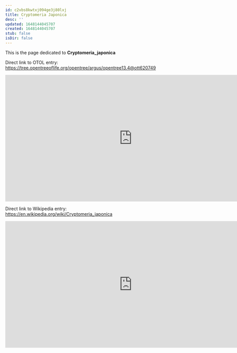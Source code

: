 ```yaml
---
id: c2vbs8kwtxj094ge3j80lxj
title: Cryptomeria Japonica
desc: ''
updated: 1648144045707
created: 1648144045707
stub: false
isDir: false
---
```

This is the page dedicated to **Cryptomeria_japonica**


Direct link to OTOL entry: https://tree.opentreeoflife.org/opentree/argus/opentree13.4@ott620749



<html>
    <body>
    <iframe src="https://tree.opentreeoflife.org/opentree/argus/opentree13.4@ott620749"
    width="800" height="400" frameborder="0" allowfullscreen> </iframe>
    </body>
</html>
    


Direct link to Wikipedia entry: https://en.wikipedia.org/wiki/Cryptomeria_japonica



<html>
    <body>
    <iframe src="https://en.wikipedia.org/wiki/Cryptomeria_japonica"
    width="800" height="400" frameborder="0" allowfullscreen> </iframe>
    </body>
</html>
    
